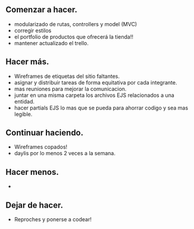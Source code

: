 ## Comenzar a hacer.

* modularizado de rutas, controllers y model (MVC)
* corregir estilos
* el portfolio de productos que ofrecerá la tienda!!
* mantener actualizado el trello.
   
## Hacer más.

* Wireframes de etiquetas del sitio faltantes.
* asignar y distribuir tareas de forma equitativa por cada integrante.
* mas reuniones para mejorar la comunicacion.
* juntar en una misma carpeta los archivos EJS relacionados a una entidad.
* hacer partials EJS lo mas que se pueda para ahorrar codigo y sea mas legible.
  
## Continuar haciendo.

* Wireframes copados!
* daylis por lo menos 2 veces a la semana.

## Hacer menos.

* 

## Dejar de hacer.

* Reproches y ponerse a codear!

